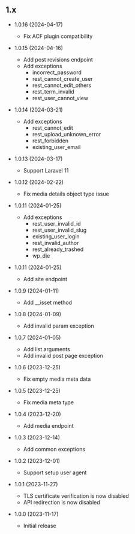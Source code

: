 ## 1.x

- 1.0.16 (2024-04-17)
  - Fix ACF plugin compatibility

- 1.0.15 (2024-04-16)
  - Add post revisions endpoint
  - Add exceptions
    - incorrect_password
    - rest_cannot_create_user
    - rest_cannot_edit_others
    - rest_term_invalid
    - rest_user_cannot_view

- 1.0.14 (2024-03-21)
  - Add exceptions
    - rest_cannot_edit
    - rest_upload_unknown_error
    - rest_forbidden
    - existing_user_email

- 1.0.13 (2024-03-17)
  - Support Laravel 11

- 1.0.12 (2024-02-22)
  - Fix media details object type issue

- 1.0.11 (2024-01-25)
  - Add exceptions
    - rest_user_invalid_id
    - rest_user_invalid_slug
    - existing_user_login
    - rest_invalid_author
    - rest_already_trashed
    - wp_die

- 1.0.11 (2024-01-25)
  - Add site endpoint

- 1.0.9 (2024-01-11)
  - Add __isset method

- 1.0.8 (2024-01-09)
  - Add invalid param exception

- 1.0.7 (2024-01-05)
  - Add list arguments
  - Add invalid post page exception

- 1.0.6 (2023-12-25)
  - Fix empty media meta data

- 1.0.5 (2023-12-25)
  - Fix media meta type

- 1.0.4 (2023-12-20)
  - Add media endpoint

- 1.0.3 (2023-12-14)
  - Add common exceptions

- 1.0.2 (2023-12-01)
  - Support setup user agent

- 1.0.1 (2023-11-27)
  - TLS certificate verification is now disabled
  - API redirection is now disabled

- 1.0.0 (2023-11-17)
  - Initial release
